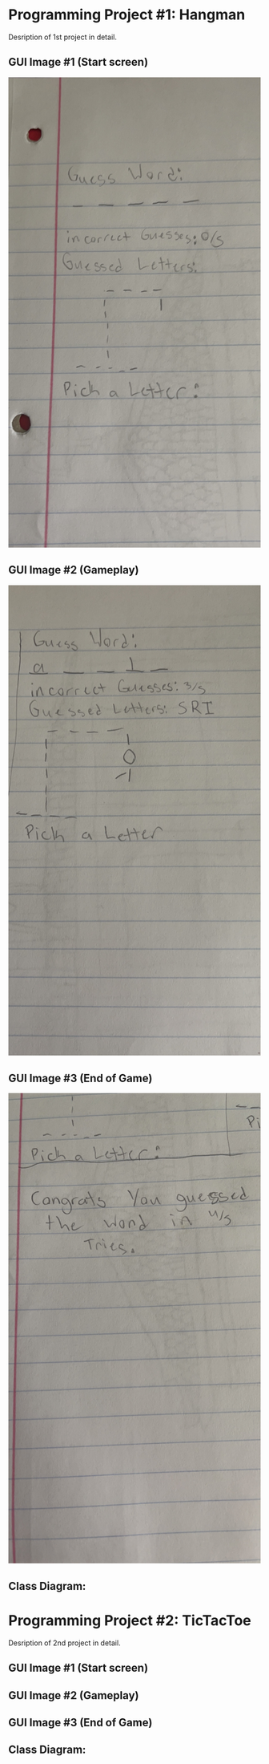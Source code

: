 # Programming Project #1: Hangman
Desription of 1st project in detail.

## GUI Image #1 (Start screen)
![Start Screen](https://github.com/RylekStaker/ProgrammingProjects/blob/main/images/StartScreen.JPG?raw=true)

## GUI Image #2 (Gameplay)
![Gamplay](https://github.com/RylekStaker/ProgrammingProjects/blob/main/images/Gameplay.JPG?raw=true)

## GUI Image #3 (End of Game)
![Endgame}](https://github.com/RylekStaker/ProgrammingProjects/blob/main/images/EndGame.JPG?raw=true)

## Class Diagram:

# Programming Project #2: TicTacToe
Desription of 2nd project in detail.

## GUI Image #1 (Start screen)
## GUI Image #2 (Gameplay)
## GUI Image #3 (End of Game)

## Class Diagram:
